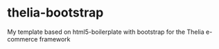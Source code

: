 thelia-bootstrap
================

My template based on html5-boilerplate with bootstrap for the Thelia e-commerce framework
